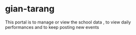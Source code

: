 # gian-tarang
This portal is to manage or view the school data , to view daily performances and to keep posting new events
